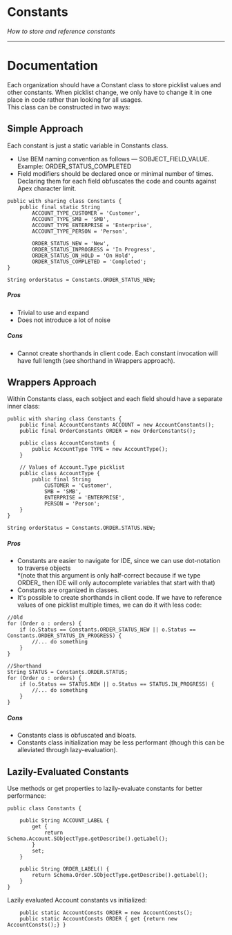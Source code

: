 # Constants
*How to store and reference constants*


---
# Documentation
Each organization should have a Constant class to store picklist values and other constants. When picklist change, we only have to change it in one place in
code rather than looking for all usages.  
This class can be constructed in two ways:

## Simple Approach
Each constant is just a static variable in Constants class.  
- Use BEM naming convention as follows — SOBJECT_FIELD_VALUE. Example: ORDER_STATUS_COMPLETED  
- Field modifiers should be declared once or minimal number of times. Declaring them for each field obfuscates the code and counts against Apex character limit.

```apex
public with sharing class Constants {
    public final static String
        ACCOUNT_TYPE_CUSTOMER = 'Customer',
        ACCOUNT_TYPE_SMB = 'SMB',
        ACCOUNT_TYPE_ENTERPRISE = 'Enterprise',
        ACCOUNT_TYPE_PERSON = 'Person',

        ORDER_STATUS_NEW = 'New',
        ORDER_STATUS_INPROGRESS = 'In Progress',
        ORDER_STATUS_ON_HOLD = 'On Hold',
        ORDER_STATUS_COMPLETED = 'Completed';
}
```

```apex
String orderStatus = Constants.ORDER_STATUS_NEW;
```

##### Pros
- Trivial to use and expand
- Does not introduce a lot of noise

##### Cons
- Cannot create shorthands in client code. Each constant invocation will have full length (see shorthand in Wrappers approach).

## Wrappers Approach

Within Constants class, each sobject and each field should have a separate inner class:

```apex
public with sharing class Constants {
    public final AccountConstants ACCOUNT = new AccountConstants();
    public final OrderConstants ORDER = new OrderConstants();

    public class AccountConstants {
        public AccountType TYPE = new AccountType();
    }

    // Values of Account.Type picklist
    public class AccountType {
        public final String
            CUSTOMER = 'Customer',
            SMB = 'SMB',
            ENTERPRISE = 'ENTERPRISE',
            PERSON = 'Person';
    }
}
```

```apex
String orderStatus = Constants.ORDER.STATUS.NEW;
```

##### Pros
- Constants are easier to navigate for IDE, since we can use dot-notation to traverse objects   
  *(note that this argument is only half-correct because if we type ORDER_ then IDE will only autocomplete variables that start with that)
- Constants are organized in classes.
- It's possible to create shorthands in client code. If we have to reference values of one picklist multiple times, we can do it with less code:
```apex
//Old
for (Order o : orders) {
    if (o.Status == Constants.ORDER_STATUS_NEW || o.Status == Constants.ORDER_STATUS_IN_PROGRESS) {
        //... do something
    }
}

//Shorthand
String STATUS = Constants.ORDER.STATUS;
for (Order o : orders) {
    if (o.Status == STATUS.NEW || o.Status == STATUS.IN_PROGRESS) {
        //... do something
    }
}
```

##### Cons
- Constants class is obfuscated and bloats.
- Constants class initialization may be less performant (though this can be alleviated through lazy-evaluation).

## Lazily-Evaluated Constants
Use methods or get properties to lazily-evaluate constants for better performance:

```apex
public class Constants {

    public String ACCOUNT_LABEL {
        get {
            return Schema.Account.SObjectType.getDescribe().getLabel();
        }
        set;
    }

    public String ORDER_LABEL() {
        return Schema.Order.SObjectType.getDescribe().getLabel();
    }
}
```

Lazily evaluated Account constants vs initialized:
```apex
    public static AccountConsts ORDER = new AccountConsts();
    public static AccountConsts ORDER { get {return new AccountConsts();} }
```